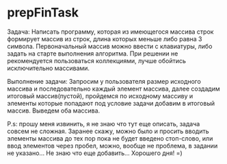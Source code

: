 # prepFinTask

 Задача: Написать программу, которая из имеющегося массива строк формирует массив из строк, длина которых
меньше либо равна 3 символа. Первоначальный массив можно ввести с клавиатуры, либо задать на старте
выполнения алгоритма. При решении не рекомендуется пользоваться коллекциями, лучше обойтись
исключительно массивами.

Выполнение задачи: Запросим у пользователя размер исходного массива и последовательно каждый элемент массива,
далее создадим итоговый массив(пустой), пройдемся по исходному массиву и элементы которые попадают под условие задачи добавим в итоговый массив.
Выведем оба массива.

P.s: прошу меня извинить, я не знаю что тут еще описать, задача совсем не сложная. Заранее скажу, можно было и просить вводить элементы массива до тех пор пока не будет введено стоп-слово, или ввод элементов через пробел, можно, вообще не проблема, в задании не указано...
Не знаю что еще добавить...
Хорошего дня! =) 